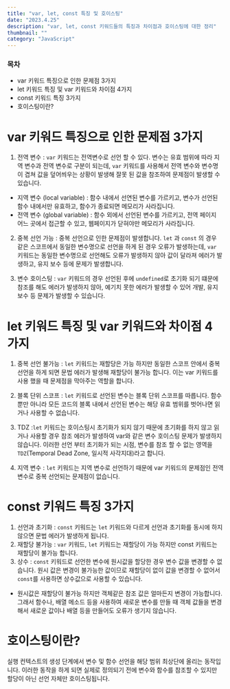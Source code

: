 ```yaml
---
title: "var, let, const 특징 및 호이스팅"
date: "2023.4.25"
description: "var, let, const 키워드들의 특징과 차이점과 호이스팅에 대한 정리"
thumbnail: ""
category: "JavaScript"
---
```


### 목차

- var 키워드 특징으로 인한 문제점 3가지
- let 키워드 특징 및 var 키워드와 차이점 4가지
- const 키워드 특징 3가지
- 호이스팅이란?

# var 키워드 특징으로 인한 문제점 3가지

1. 전역 변수 : `var` 키워드는 전역변수로 선언 할 수 있다. 변수는 유효 범위에 따라 지역 변수과 전역 변수로 구분이 되는데, `var` 키워드를 사용해서 전역 변수와 변수명이 겹쳐 값을 덮어씌우는 상황이 발생해 잘못 된 값을 참조하여 문제점이 발생할 수 있습니다.

- 지역 변수 (local variable) : 함수 내에서 선연된 변수를 가르키고, 변수가 선언된 함수 내에서만 유효하고, 함수가 종료되면 메모리가 사라집니다.
- 전역 변수 (global variable) : 함수 외에서 선언된 변수를 가르키고, 전역 페이지 어느 곳에서 접근할 수 있고, 웹페이지가 닫혀야만 메모리가 사라집니다.

2. 중복 선언 가능 : 중복 선언으로 인한 문제점이 발생합니다. `let` 과 `const` 의 경우 같은 스코프에서 동일한 변수명으로 선언을 하게 된 경우 오류가 발생하는데, `var` 키워드는 동일한 변수명으로 선언해도 오류가 발생하지 않아 값이 달라져 에러가 발생하고, 유지 보수 등에 문제가 발생합니다.

3. 변수 호이스팅 : `var` 키워드의 경우 선언된 후에 `undefined`로 초기화 되기 떄문에 참조를 해도 에러가 발생하지 않아, 예기치 못한 에러가 발생할 수 있어 개발, 유지 보수 등 문제가 발생할 수 있습니다.

# let 키워드 특징 및 var 키워드와 차이점 4가지

1. 중복 선언 불가능 : `let` 키워드는 재할당은 가능 하지만 동일한 스코프 안에서 중복 선언을 하게 되면 문법 에러가 발생해 재할당이 불가능 합니다. 이는 var 키워드를 사용 했을 때 문제점을 막아주는 역할을 합니다.

2. 블록 단위 스코프 : `let` 키워드로 선언된 변수는 블록 단위 스코프를 따릅니다. 함수 뿐만 아니라 모든 코드의 블록 내에서 선언된 변수는 해당 유효 범위를 벗어나면 읽거나 사용할 수 없습니다.

3. TDZ :`let` 키워드는 호이스팅시 초기화가 되지 않기 때문에 초기화를 하지 않고 읽거나 사용할 경우 참조 에러가 발생하여 var와 같은 변수 호이스팅 문제가 발생하지 않습니다. 이러한 선언 부터 초기화가 되는 시점, 변수를 참조 할 수 없는 영역을 `TDZ`(Temporal Dead Zone, 일시적 사각지대)라고 합니다.

4. 지역 변수 : `let` 키워드는 지역 변수로 선언하기 때문에 var 키워드의 문제점인 전역 변수로 중복 선언되는 문제점이 없습니다.

# const 키워드 특징 3가지

1. 선언과 초기화 : `const` 키워드는 `let` 키워드와 다르게 선언과 초기화를 동시에 하지 않으면 문법 에러가 발생하게 됩니다.
2. 재할당 불가능 : `var` 키워드, `let` 키워드는 재할당이 가능 하지만 const 키워드는 재할당이 불가능 합니다.
3. 상수 : `const` 키워드로 선언한 변수에 원시값을 할당한 경우 변수 값을 변경할 수 없습니다. 원시 값은 변경이 불가능한 값이므로 재할당이 없이 값을 변경할 수 없어서 `const`를 사용하면 상수값으로 사용할 수 있습니다.

- 원시값은 재할당이 불가능 하지만 객체같은 참조 값은 얼마든지 변경이 가능합니다. 그래서 함수나, 배열 메소드 등을 사용하여 새로운 변수를 만들 때 객체 값들을 변경해서 새로운 값이나 배열 등을 만들어도 오류가 생기지 않습니다.

# 호이스팅이란?

실행 컨텍스트의 생성 단계에서 변수 및 함수 선언을 해당 범위 최상단에 올리는 동작입니다.
이러한 동작을 하게 되면 실제로 정의되기 전에 변수와 함수를 참조할 수 있지만 할당이 아닌 선언 자체만 호이스팅됩니다.
